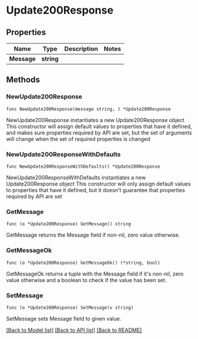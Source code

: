 # Update200Response

## Properties

Name | Type | Description | Notes
------------ | ------------- | ------------- | -------------
**Message** | **string** |  | 

## Methods

### NewUpdate200Response

`func NewUpdate200Response(message string, ) *Update200Response`

NewUpdate200Response instantiates a new Update200Response object
This constructor will assign default values to properties that have it defined,
and makes sure properties required by API are set, but the set of arguments
will change when the set of required properties is changed

### NewUpdate200ResponseWithDefaults

`func NewUpdate200ResponseWithDefaults() *Update200Response`

NewUpdate200ResponseWithDefaults instantiates a new Update200Response object
This constructor will only assign default values to properties that have it defined,
but it doesn't guarantee that properties required by API are set

### GetMessage

`func (o *Update200Response) GetMessage() string`

GetMessage returns the Message field if non-nil, zero value otherwise.

### GetMessageOk

`func (o *Update200Response) GetMessageOk() (*string, bool)`

GetMessageOk returns a tuple with the Message field if it's non-nil, zero value otherwise
and a boolean to check if the value has been set.

### SetMessage

`func (o *Update200Response) SetMessage(v string)`

SetMessage sets Message field to given value.



[[Back to Model list]](../README.md#documentation-for-models) [[Back to API list]](../README.md#documentation-for-api-endpoints) [[Back to README]](../README.md)



